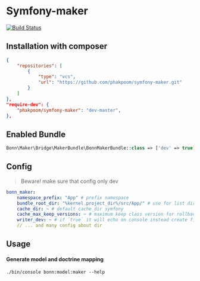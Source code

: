 # Symfony-maker
[![Build Status](https://travis-ci.org/phakpoom/symfony-maker.svg?branch=master)](https://travis-ci.org/phakpoom/symfony-maker)

## Installation with composer

```json
{
    "repositories": [
        {
            "type": "vcs",
            "url": "https://github.com/phakpoom/symfony-maker.git"
        }
    ]
},
"require-dev": {
    "phakpoom/symfony-maker": "dev-master",
},
```

## Enabled Bundle
```php
Bonn\Maker\Bridge\MakerBundle\BonnMakerBundle::class => ['dev' => true]
```

## Config
> Beware! make sure that config only dev
```yaml
bonn_maker:
    namespace_prefix: "App" # prefix namespace
    bundle_root_dir: "%kernel.project_dir%/src/App/" # use for list directories for generate class
    cache_dir: ~ # default cache_dir symfony
    cache_max_keep_versions: ~ # maximum keep class version for rollback
    writer_dev: ~ # if `true` it will echo on console instead create file
    // ... and many config about dir
```

## Usage

#### Generate model and doctrine mapping
`./bin/console bonn:model:maker --help`
